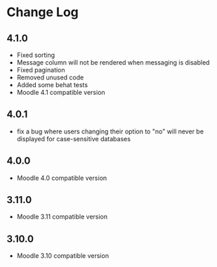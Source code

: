 # Change Log

## 4.1.0
* Fixed sorting
* Message column will not be rendered when messaging is disabled
* Fixed pagination
* Removed unused code
* Added some behat tests
* Moodle 4.1 compatible version

## 4.0.1
* fix a bug where users changing their option to "no" will never be displayed for case-sensitive databases

## 4.0.0
* Moodle 4.0 compatible version

## 3.11.0
* Moodle 3.11 compatible version

## 3.10.0
* Moodle 3.10 compatible version